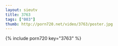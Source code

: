```yaml
--- 
layout: sieutv
title: 3763
tags: ["003"]
thumb: http://porn720.net/video/3763/poster.jpg
---
```

{% include porn720 key="3763" %} 
